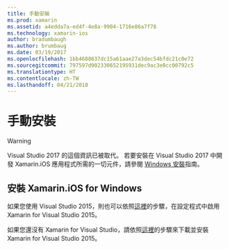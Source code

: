 ```yaml
---
title: 手動安裝
ms.prod: xamarin
ms.assetid: a4edda7a-ed4f-4e8a-9904-1716e86a7f78
ms.technology: xamarin-ios
author: bradumbaugh
ms.author: brumbaug
ms.date: 03/19/2017
ms.openlocfilehash: 1bb4688637dc15a61aae27a3dec54bfdc21c0e72
ms.sourcegitcommit: 797597d902330652195931dec9ac3e0cc00792c5
ms.translationtype: HT
ms.contentlocale: zh-TW
ms.lasthandoff: 04/21/2018
---
```

# <a name="manual-installation"></a>手動安裝

> [!WARNING]
> Visual Studio 2017 的這個資訊已被取代。 若要安裝在 Visual Studio 2017 中開發 Xamarin.iOS 應用程式所需的一切元件，請參閱 [Windows 安裝](~/ios/get-started/installation/windows/index.md#windowsinstallation)指南。

## <a name="install-xamarinios-for-windows"></a>安裝 Xamarin.iOS for Windows

如果您使用 Visual Studio 2015，則也可以依照[這裡](https://msdn.microsoft.com/en-us/library/mt488769.aspx#Anchor_4)的步驟，在設定程式中啟用 Xamarin for Visual Studio 2015。

如果您還沒有 Xamarin for Visual Studio，請依照[這裡](https://msdn.microsoft.com/en-us/library/mt613162.aspx)的步驟來下載並安裝 Xamarin for Visual Studio 2015。
